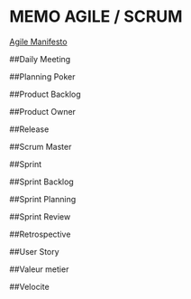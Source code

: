 # MEMO AGILE / SCRUM

[Agile Manifesto](http://agilemanifesto.org/iso/fr/manifesto.html)

##Daily Meeting

##Planning Poker

##Product Backlog

##Product Owner

##Release

##Scrum Master

##Sprint

##Sprint Backlog

##Sprint Planning

##Sprint Review

##Retrospective

##User Story

##Valeur metier

##Velocite




